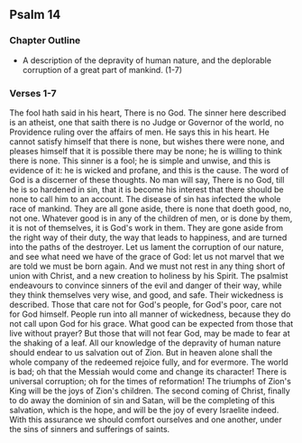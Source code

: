 ## Psalm 14

### Chapter Outline

- A description of the depravity of human nature, and the deplorable corruption of a great part of mankind. (1-7)

### Verses 1-7

The fool hath said in his heart, There is no God. The sinner here described is an atheist, one that saith there is no Judge or Governor of the world, no Providence ruling over the affairs of men. He says this in his heart. He cannot satisfy himself that there is none, but wishes there were none, and pleases himself that it is possible there may be none; he is willing to think there is none. This sinner is a fool; he is simple and unwise, and this is evidence of it: he is wicked and profane, and this is the cause. The word of God is a discerner of these thoughts. No man will say, There is no God, till he is so hardened in sin, that it is become his interest that there should be none to call him to an account. The disease of sin has infected the whole race of mankind. They are all gone aside, there is none that doeth good, no, not one. Whatever good is in any of the children of men, or is done by them, it is not of themselves, it is God's work in them. They are gone aside from the right way of their duty, the way that leads to happiness, and are turned into the paths of the destroyer. Let us lament the corruption of our nature, and see what need we have of the grace of God: let us not marvel that we are told we must be born again. And we must not rest in any thing short of union with Christ, and a new creation to holiness by his Spirit. The psalmist endeavours to convince sinners of the evil and danger of their way, while they think themselves very wise, and good, and safe. Their wickedness is described. Those that care not for God's people, for God's poor, care not for God himself. People run into all manner of wickedness, because they do not call upon God for his grace. What good can be expected from those that live without prayer? But those that will not fear God, may be made to fear at the shaking of a leaf. All our knowledge of the depravity of human nature should endear to us salvation out of Zion. But in heaven alone shall the whole company of the redeemed rejoice fully, and for evermore. The world is bad; oh that the Messiah would come and change its character! There is universal corruption; oh for the times of reformation! The triumphs of Zion's King will be the joys of Zion's children. The second coming of Christ, finally to do away the dominion of sin and Satan, will be the completing of this salvation, which is the hope, and will be the joy of every Israelite indeed. With this assurance we should comfort ourselves and one another, under the sins of sinners and sufferings of saints.


